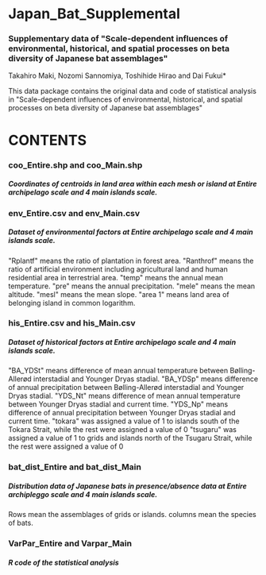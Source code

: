 # Japan_Bat_Supplemental
### Supplementary data of "Scale-dependent influences of environmental, historical, and spatial processes on beta diversity of Japanese bat assemblages"
Takahiro Maki, Nozomi Sannomiya, Toshihide Hirao and Dai Fukui*

This data package contains the original data and code of statistical analysis in "Scale-dependent influences of environmental, historical, and spatial processes on beta diversity of Japanese bat assemblages"

# CONTENTS
### coo_Entire.shp and coo_Main.shp
##### Coordinates of centroids in land area within each mesh or island at Entire archipelago scale and 4 main islands scale.

### env_Entire.csv and env_Main.csv
##### Dataset of environmental factors at Entire archipelago scale and 4 main islands scale.
"Rplantf" means the ratio of plantation in forest area.
"Ranthrof" means the ratio of artificial environment including agricultural land and human residential area in terrestrial area.
"temp" means the annual mean temperature.
"pre" means the annual precipitation. 
"mele" means the mean altitude.
"mesl" means the mean slope.
"area 1" means land area of belonging island in common logarithm.

### his_Entire.csv and his_Main.csv
##### Dataset of historical factors at Entire archipelago scale and 4 main islands scale.
"BA_YDSt" means difference of mean annual temperature between Bølling-Allerød interstadial and Younger Dryas stadial. 
"BA_YDSp" means difference of annual precipitation between Bølling-Allerød interstadial and Younger Dryas stadial. 
"YDS_Nt" means difference of mean annual temperature between Younger Dryas stadial and current time. 
"YDS_Np" means difference of annual precipitation between Younger Dryas stadial and current time. 
"tokara" was assigned a value of 1 to islands south of the Tokara Strait, while the rest were assigned a value of 0 
"tsugaru" was assigned a value of 1 to grids and islands north of the Tsugaru Strait, while the rest were assigned a value of 0

### bat_dist_Entire and bat_dist_Main
##### Distribution data of Japanese bats in presence/absence data at Entire archipleggo scale and 4 main islands scale.
Rows mean the assemblages of grids or islands. 
columns mean the species of bats.

### VarPar_Entire and Varpar_Main
##### R code of the statistical analysis
